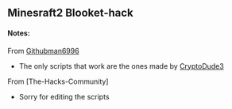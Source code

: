 ## Minesraft2 Blooket-hack

#### Notes:

From [Githubman6996](https://github.com/Githubman6996)

- The only scripts that work are the ones made by [CryptoDude3](github.com/CryptoDude3)

From [The-Hacks-Community]

- Sorry for editing the scripts
